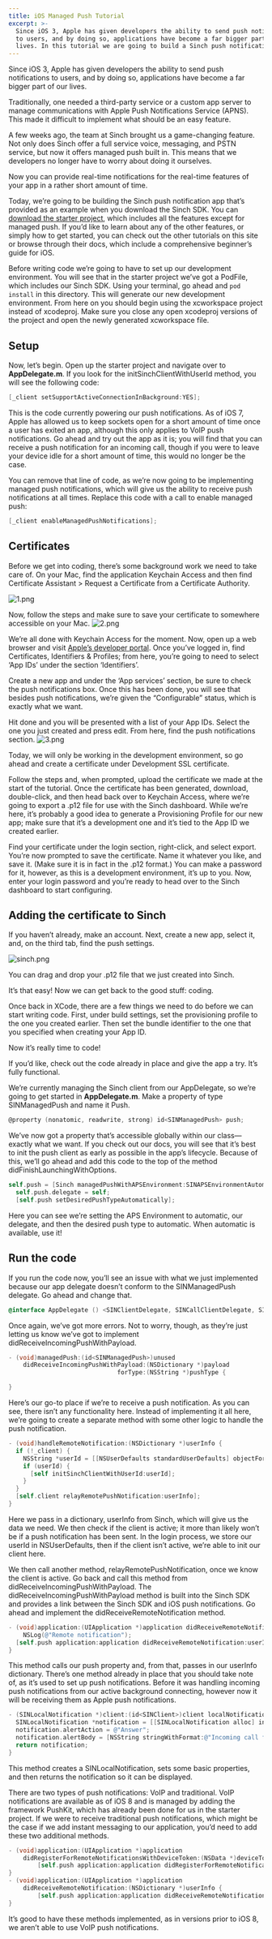 ```yaml
---
title: iOS Managed Push Tutorial
excerpt: >-
  Since iOS 3, Apple has given developers the ability to send push notifications
  to users, and by doing so, applications have become a far bigger part of our
  lives. In this tutorial we are going to build a Sinch push notifications app.
---
```

Since iOS 3, Apple has given developers the ability to send push notifications to users, and by doing so, applications have become a far bigger part of our lives.

Traditionally, one needed a third-party service or a custom app server to manage communications with Apple Push Notifications Service (APNS). This made it difficult to implement what should be an easy feature.

A few weeks ago, the team at Sinch brought us a game-changing feature. Not only does Sinch offer a full service voice, messaging, and PSTN service, but now it offers managed push built in. This means that we developers no longer have to worry about doing it ourselves.

Now you can provide real-time notifications for the real-time features of your app in a rather short amount of time.

Today, we’re going to be building the Sinch push notification app that’s provided as an example when you download the Sinch SDK. You can [download the starter project](https://github.com/sinch/ios-managed-push-tutorial), which includes all the features except for managed push. If you’d like to learn about any of the other features, or simply how to get started, you can check out the other tutorials on this site or browse through their docs, which include a comprehensive beginner’s guide for iOS.

Before writing code we’re going to have to set up our development environment. You will see that in the starter project we’ve got a PodFile, which includes our Sinch SDK. Using your terminal, go ahead and `pod install` in this directory. This will generate our new development environment. From here on you should begin using the xcworkspace project instead of xcodeproj. Make sure you close any open xcodeproj versions of the project and open the newly generated xcworkspace file.

## Setup

Now, let’s begin. Open up the starter project and navigate over to **AppDelegate.m**. If you look for the initSinchClientWithUserId method, you will see the following code:

```objectivec
[_client setSupportActiveConnectionInBackground:YES];
```

This is the code currently powering our push notifications. As of iOS 7, Apple has allowed us to keep sockets open for a short amount of time once a user has exited an app, although this only applies to VoIP push notifications. Go ahead and try out the app as it is; you will find that you can receive a push notification for an incoming call, though if you were to leave your device idle for a short amount of time, this would no longer be the case.

You can remove that line of code, as we’re now going to be implementing managed push notifications, which will give us the ability to receive push notifications at all times. Replace this code with a call to enable managed push:

```objectivec
[_client enableManagedPushNotifications];
```

## Certificates

Before we get into coding, there’s some background work we need to take care of. On your Mac, find the application Keychain Access and then find Certificate Assistant \> Request a Certificate from a Certificate Authority.

![1.png](images/dcaed7c-1.png)

Now, follow the steps and make sure to save your certificate to somewhere accessible on your Mac.
![2.png](images/7d08252-2.png)

We’re all done with Keychain Access for the moment. Now, open up a web browser and visit [Apple’s developer portal](https://developer.apple.com/). Once you’ve logged in, find Certificates, Identifiers & Profiles; from here, you’re going to need to select ‘App IDs’ under the section ‘Identifiers’.

Create a new app and under the ‘App services’ section, be sure to check the push notifications box. Once this has been done, you will see that besides push notifications, we’re given the “Configurable” status, which is exactly what we want.

Hit done and you will be presented with a list of your App IDs. Select the one you just created and press edit. From here, find the push notifications section.
![3.png](images/fb67e96-3.png)

Today, we will only be working in the development environment, so go ahead and create a certificate under Development SSL certificate.

Follow the steps and, when prompted, upload the certificate we made at the start of the tutorial. Once the certificate has been generated, download, double-click, and then head back over to Keychain Access, where we’re going to export a .p12 file for use with the Sinch dashboard. While we’re here, it’s probably a good idea to generate a Provisioning Profile for our new app; make sure that it’s a development one and it’s tied to the App ID we created earlier.

Find your certificate under the login section, right-click, and select export. You’re now prompted to save the certificate. Name it whatever you like, and save it. (Make sure it is in fact in the .p12 format.) You can make a password for it, however, as this is a development environment, it’s up to you. Now, enter your login password and you’re ready to head over to the Sinch dashboard to start configuring.

## Adding the certificate to Sinch

If you haven’t already, make an account. Next, create a new app, select it, and, on the third tab, find the push settings.

![sinch.png](images/41ce289-sinch.png)

You can drag and drop your .p12 file that we just created into Sinch.

It’s that easy\! Now we can get back to the good stuff: coding.

Once back in XCode, there are a few things we need to do before we can start writing code. First, under build settings, set the provisioning profile to the one you created earlier. Then set the bundle identifier to the one that you specified when creating your App ID.

Now it’s really time to code\!

If you’d like, check out the code already in place and give the app a try. It’s fully functional.

We’re currently managing the Sinch client from our AppDelegate, so we’re going to get started in **AppDelegate.m**. Make a property of type SINManagedPush and name it Push.

```objectivec
@property (nonatomic, readwrite, strong) id<SINManagedPush> push;
```

We’ve now got a property that’s accessible globally within our class—exactly what we want. If you check out our docs, you will see that it’s best to init the push client as early as possible in the app’s lifecycle. Because of this, we’ll go ahead and add this code to the top of the method didFinishLaunchingWithOptions.

```objectivec
self.push = [Sinch managedPushWithAPSEnvironment:SINAPSEnvironmentAutomatic];
  self.push.delegate = self;
  [self.push setDesiredPushTypeAutomatically];
```

Here you can see we’re setting the APS Environment to automatic, our delegate, and then the desired push type to automatic. When automatic is available, use it\!

## Run the code

If you run the code now, you’ll see an issue with what we just implemented because our app delegate doesn’t conform to the SINManagedPush delegate. Go ahead and change that.

```objectivec
@interface AppDelegate () <SINClientDelegate, SINCallClientDelegate, SINManagedPushDelegate>
```

Once again, we’ve got more errors. Not to worry, though, as they’re just letting us know we’ve got to implement didReceiveIncomingPushWithPayload.

```objectivec
- (void)managedPush:(id<SINManagedPush>)unused
    didReceiveIncomingPushWithPayload:(NSDictionary *)payload
                              forType:(NSString *)pushType {

}
```

Here’s our go-to place if we’re to receive a push notification. As you can see, there isn’t any functionality here. Instead of implementing it all here, we’re going to create a separate method with some other logic to handle the push notification.

```objectivec
- (void)handleRemoteNotification:(NSDictionary *)userInfo {
  if (!_client) {
    NSString *userId = [[NSUserDefaults standardUserDefaults] objectForKey:@"userId"];
    if (userId) {
      [self initSinchClientWithUserId:userId];
    }
  }
  [self.client relayRemotePushNotification:userInfo];
}
```

Here we pass in a dictionary, userInfo from Sinch, which will give us the data we need. We then check if the client is active; it more than likely won’t be if a push notification has been sent. In the login process, we store our userId in NSUserDefaults, then if the client isn’t active, we’re able to init our client here.

We then call another method, relayRemotePushNotification, once we know the client is active. Go back and call this method from didReceiveIncomingPushWithPayload. The didReceiveIncomingPushWithPayload method is built into the Sinch SDK and provides a link between the Sinch SDK and iOS push notifications. Go ahead and implement the didReceiveRemoteNotification
method.

```objectivec
- (void)application:(UIApplication *)application didReceiveRemoteNotification:(NSDictionary *)userInfo {
    NSLog(@"Remote notification");
  [self.push application:application didReceiveRemoteNotification:userInfo];
}
```

This method calls our push property and, from that, passes in our userInfo dictionary. There’s one method already in place that you should take note of, as it’s used to set up push notifications. Before it was handling incoming push notifications from our active background connecting, however now it will be receiving them as Apple push notifications.

```objectivec
- (SINLocalNotification *)client:(id<SINClient>)client localNotificationForIncomingCall:(id<SINCall>)call {
  SINLocalNotification *notification = [[SINLocalNotification alloc] init];
  notification.alertAction = @"Answer";
  notification.alertBody = [NSString stringWithFormat:@"Incoming call from %@", [call remoteUserId]];
  return notification;
}
```

This method creates a SINLocalNotification, sets some basic properties, and then returns the notification so it can be displayed.

There are two types of push notifications: VoIP and traditional. VoIP notifications are available as of iOS 8 and is managed by adding the framework PushKit, which has already been done for us in the starter project. If we were to receive traditional push notifications, which might be the case if we add instant messaging to our application, you’d need to add these two additional methods.

```objectivec
- (void)application:(UIApplication *)application
    didRegisterForRemoteNotificationsWithDeviceToken:(NSData *)deviceToken {
        [self.push application:application didRegisterForRemoteNotificationsWithDeviceToken:deviceToken];
}
- (void)application:(UIApplication *)application
    didReceiveRemoteNotification:(NSDictionary *)userInfo {
        [self.push application:application didReceiveRemoteNotification:userInfo];
}
```

It’s good to have these methods implemented, as in versions prior to iOS 8, we aren’t able to use VoIP push notifications.

